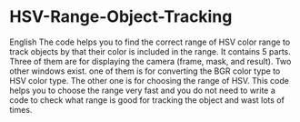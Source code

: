 # HSV-Range-Object-Tracking
English
The code helps you to find the correct range of HSV color range to track objects by that their color is included in the range. 
It contains 5 parts. Three of them are for displaying the camera (frame, mask, and result). Two other windows exist. one of them is for converting the BGR color type to HSV color type. The other one is for choosing the range of HSV.
This code helps you to choose the range very fast and you do not need to write a code to check what range is good for tracking the object and wast lots of times.
